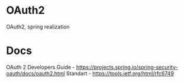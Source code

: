 # OAuth2
OAuth2, spring realization

# Docs
OAuth 2 Developers Guide - https://projects.spring.io/spring-security-oauth/docs/oauth2.html
Standart - https://tools.ietf.org/html/rfc6749
